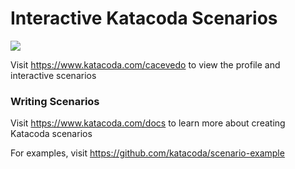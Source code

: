 # Interactive Katacoda Scenarios

[![](http://shields.katacoda.com/katacoda/cacevedo/count.svg)](https://www.katacoda.com/cacevedo "Get your profile on Katacoda.com")

Visit https://www.katacoda.com/cacevedo to view the profile and interactive scenarios

### Writing Scenarios
Visit https://www.katacoda.com/docs to learn more about creating Katacoda scenarios

For examples, visit https://github.com/katacoda/scenario-example
